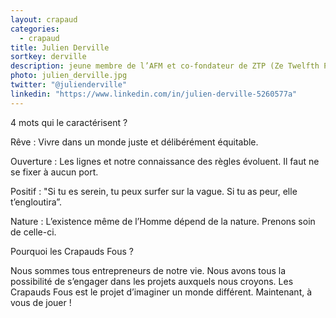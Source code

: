 ```yaml
---
layout: crapaud
categories:
  - crapaud
title: Julien Derville
sortkey: derville
description: jeune membre de l’AFM et co-fondateur de ZTP (Ze Twelfth Player)
photo: julien_derville.jpg
twitter: "@julienderville"
linkedin: "https://www.linkedin.com/in/julien-derville-5260577a"
---
```


4 mots qui le caractérisent ? 

Rêve : Vivre dans un monde juste et délibérément équitable.

Ouverture : Les lignes et notre connaissance des règles évoluent. Il faut ne se fixer à aucun port. 

Positif : "Si tu es serein, tu peux surfer sur la vague. Si tu as peur, elle t’engloutira”.

Nature : L’existence même de l’Homme dépend de la nature. Prenons soin de celle-ci.

Pourquoi les Crapauds Fous ? 

Nous sommes tous entrepreneurs de notre vie. Nous avons tous la possibilité de s’engager dans les projets auxquels nous croyons. Les Crapauds Fous est le projet d’imaginer un monde différent. Maintenant, à vous de jouer !
